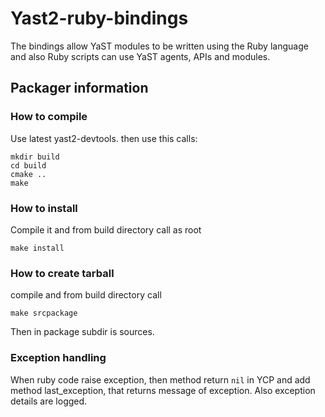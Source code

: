 # Yast2-ruby-bindings
The bindings allow YaST modules to be written using the Ruby language and also Ruby scripts can use YaST agents, APIs and modules.

## Packager information
### How to compile
Use latest yast2-devtools. then use this calls:
```
mkdir build
cd build
cmake ..
make
```

### How to install
Compile it and from build directory call as root
```
make install
```

### How to create tarball
compile and from build directory call
```
make srcpackage
```
Then in package subdir is sources.


### Exception handling
When ruby code raise exception, then method return `nil` in YCP and add method last_exception, that returns message of exception. Also exception details are logged.
